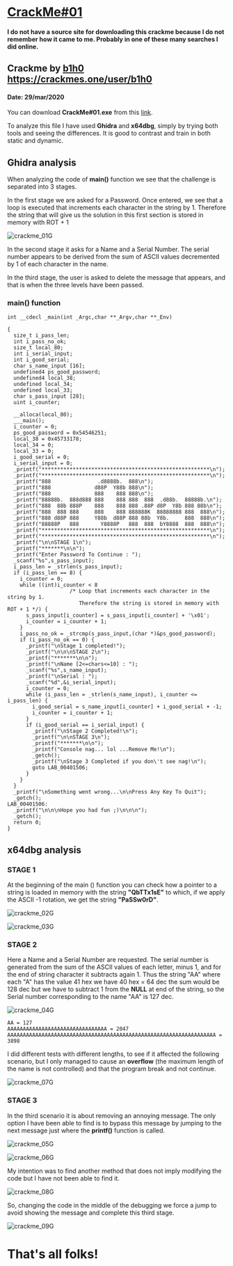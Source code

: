 # [CrackMe#01](#no_source_available)
#### I do not have a source site for downloading this crackme because I do not remember how it came to me. Probably in one of these many searches I did online.

## Crackme by [b1h0](https://crackmes.one/user/b1h0) https://crackmes.one/user/b1h0
#### Date: 29/mar/2020 

You can download **CrackMe#01.exe** from this [link](CrackMe%2301.exe).

To analyze this file I have used **Ghidra** and **x64dbg**, simply by trying both tools and seeing the differences. It is good to contrast and train in both static and dynamic.
 
## Ghidra analysis

When analyzing the code of **main()** function we see that the challenge is separated into 3 stages.

In the first stage we are asked for a Password. Once entered, we see that a loop is executed that increments each character in the string by 1.
Therefore the string that will give us the solution in this first section is stored in memory with ROT + 1
 
![crackme_01G](crackme01-001.png "main function") 
 
In the second stage it asks for a Name and a Serial Number. The serial number appears to be derived from the sum of ASCII values decremented by 1 of each character in the name.

In the third stage, the user is asked to delete the message that appears, and that is when the three levels have been passed.

### main() function 

	int __cdecl _main(int _Argc,char **_Argv,char **_Env)

	{
	  size_t i_pass_len;
	  int i_pass_no_ok;
	  size_t local_80;
	  int i_serial_input;
	  int i_good_serial;
	  char s_name_input [16];
	  undefined4 ps_good_password;
	  undefined4 local_38;
	  undefined local_34;
	  undefined local_33;
	  char s_pass_input [28];
	  uint i_counter;
	  
	  __alloca(local_80);
	  ___main();
	  i_counter = 0;
	  ps_good_password = 0x54546251;
	  local_38 = 0x45733178;
	  local_34 = 0;
	  local_33 = 0;
	  i_good_serial = 0;
	  i_serial_input = 0;
	  _printf("******************************************************\n");
	  _printf("******************************************************\n");
	  _printf("888               .d8888b.  888\n");
	  _printf("888              d88P  Y88b 888\n");
	  _printf("888              888    888 888\n");
	  _printf("88888b.  888d888 888    888 888  888  .d88b.  88888b.\n");
	  _printf("888  88b 888P    888    888 888 .88P d8P  Y8b 888 88b\n");
	  _printf("888  888 888     888    888 888888K  88888888 888  888\n");
	  _printf("888 d88P 888     Y88b  d88P 888 88b  Y8b.     888  888\n");
	  _printf("88888P   888       Y8888P   888  888  bY8888  888  888\n");
	  _printf("******************************************************\n");
	  _printf("******************************************************\n");
	  _printf("\n\nSTAGE 1\n");
	  _printf("*******\n\n");
	  _printf("Enter Password To Continue : ");
	  _scanf("%s",s_pass_input);
	  i_pass_len = _strlen(s_pass_input);
	  if (i_pass_len == 8) {
		i_counter = 0;
		while ((int)i_counter < 8
						/* Loop that increments each character in the string by 1.
						   Therefore the string is stored in memory with ROT + 1 */) {
		  s_pass_input[i_counter] = s_pass_input[i_counter] + '\x01';
		  i_counter = i_counter + 1;
		}
		i_pass_no_ok = _strcmp(s_pass_input,(char *)&ps_good_password);
		if (i_pass_no_ok == 0) {
		  _printf("\nStage 1 completed!");
		  _printf("\n\n\nSTAGE 2\n");
		  _printf("*******\n\n");
		  _printf("\nName [2<=chars<=10] : ");
		  _scanf("%s",s_name_input);
		  _printf("\nSerial : ");
		  _scanf("%d",&i_serial_input);
		  i_counter = 0;
		  while (i_pass_len = _strlen(s_name_input), i_counter <= i_pass_len) {
			i_good_serial = s_name_input[i_counter] + i_good_serial + -1;
			i_counter = i_counter + 1;
		  }
		  if (i_good_serial == i_serial_input) {
			_printf("\nStage 2 Completed!\n");
			_printf("\n\nSTAGE 3\n");
			_printf("*******\n\n");
			_printf("Console nag... lol ...Remove Me!\n");
			_getch();
			_printf("\nStage 3 Completed if you don\'t see nag!\n");
			goto LAB_00401506;
		  }
		}
	  }
	  _printf("\nSomething went wrong...\n\nPress Any Key To Quit");
	  _getch();
	LAB_00401506:
	  _printf("\n\n\nHope you had fun ;)\n\n\n");
	  _getch();
	  return 0;
	}


## x64dbg analysis

### STAGE 1

At the beginning of the main () function you can check how a pointer to a string is loaded in memory with the string **"QbTTx1sE"** to which, if we apply the ASCII -1 rotation, we get the string **"PaSSw0rD"**.

![crackme_02G](crackme01-002.png "Encrypted password") 
 
![crackme_03G](crackme01-003.png "ROT47") 
 

### STAGE 2

Here a Name and a Serial Number are requested.
The serial number is generated from the sum of the ASCII values of each letter, minus 1, and for the end of string character it subtracts again 1. Thus the string "AA" where each "A" has the value 41 hex we have 40 hex = 64 dec the sum would be 128 dec but we have to subtract 1 from the **NULL** at end of the string, so the Serial number corresponding to the name "AA" is 127 dec.

![crackme_04G](crackme01-004.png "Serial generated") 

	AA = 127
	AAAAAAAAAAAAAAAAAAAAAAAAAAAAAAAA = 2047
	AAAAAAAAAAAAAAAAAAAAAAAAAAAAAAAAAAAAAAAAAAAAAAAAAAAAAAAAAAAAAAAAAAA = 3898

I did different tests with different lengths, to see if it affected the following scenario, but I only managed to cause an **overflow** (the maximum length of the name is not controlled) and that the program break and not continue.

![crackme_07G](crackme01-007.png "overflow") 

### STAGE 3

In the third scenario it is about removing an annoying message. The only option I have been able to find is to bypass this message by jumping to the next message just where the **printf()** function is called. 

![crackme_05G](crackme01-005.png "Console nag.") 

![crackme_06G](crackme01-006.png "Console nag.") 

My intention was to find another method that does not imply modifying the code but I have not been able to find it.

![crackme_08G](crackme01-008.png "Jump to bypass") 

So, changing the code in the middle of the debugging we force a jump to avoid showing the message and complete this third stage.

![crackme_09G](crackme01-009.png "STAGE 3 completed") 

# That's all folks!


